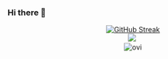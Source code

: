 ### Hi there 👋

<div align=center><a href="https://git.io/streak-stats"><img src="https://streak-stats.demolab.com?user=jwrobbs&theme=iceberg&date_format=M%20j%5B%2C%20Y%5D&mode=weekly" alt="GitHub Streak" /></a></div>
<div align=center>
  <a target="_blank" href="https://github.com/yurijserrano/LANGUAGES-TOOLS-LOGOS/tree/master/ides"><img src="https://github.com/yurijserrano/Github-Profile-Readme-Logos/blob/master/databases/mysql.svg" /></a>&nbsp;
</div>
<div align=center><img src="https://github-readme-stats.vercel.app/api/top-langs?username=jwrobbs&show_icons=true&locale=en&layout=compact&theme=iceberg&size_weight=0.75&count_weight=.25" alt="ovi" /></div>
